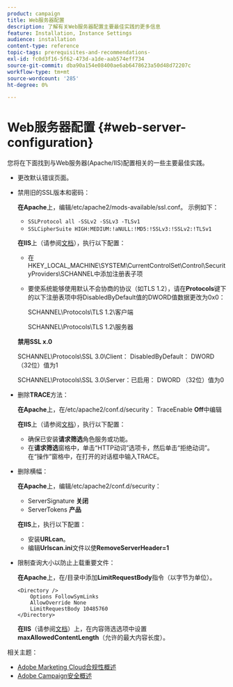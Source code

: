 ```yaml
---
product: campaign
title: Web服务器配置
description: 了解有关Web服务器配置主要最佳实践的更多信息
feature: Installation, Instance Settings
audience: installation
content-type: reference
topic-tags: prerequisites-and-recommendations-
exl-id: fc0d3f16-5f62-473d-a1de-aab574eff734
source-git-commit: dba90a154e08400ae6ab6478623a50d48d72207c
workflow-type: tm+mt
source-wordcount: '285'
ht-degree: 0%

---
```


# Web服务器配置 {#web-server-configuration}



您将在下面找到与Web服务器(Apache/IIS)配置相关的一些主要最佳实践。

* 更改默认错误页面。

* 禁用旧的SSL版本和密码：

  **在Apache**&#x200B;上，编辑/etc/apache2/mods-available/ssl.conf。 示例如下：

   * `SSLProtocol all -SSLv2 -SSLv3 -TLSv1`
   * `SSLCipherSuite HIGH:MEDIUM:!aNULL:!MD5:!SSLv3:!SSLv2:!TLSv1`

  **在IIS**&#x200B;上（请参阅[文档](https://support.microsoft.com/en-us/kb/245030)），执行以下配置：

   * 在HKEY_LOCAL_MACHINE\SYSTEM\CurrentControlSet\Control\SecurityProviders\SCHANNEL中添加注册表子项
   * 要使系统能够使用默认不会协商的协议（如TLS 1.2），请在&#x200B;**Protocols**&#x200B;键下的以下注册表项中将DisabledByDefault值的DWORD值数据更改为0x0：

     SCHANNEL\Protocols\TLS 1.2\客户端

     SCHANNEL\Protocols\TLS 1.2\服务器

  **禁用SSL x.0**

  SCHANNEL\Protocols\SSL 3.0\Client： DisabledByDefault： DWORD （32位）值为1

  SCHANNEL\Protocols\SSL 3.0\Server：已启用： DWORD （32位）值为0

* 删除&#x200B;**TRACE**&#x200B;方法：

  **在Apache**&#x200B;上，在/etc/apache2/conf.d/security： TraceEnable **Off**&#x200B;中编辑

  **在IIS**&#x200B;上（请参阅[文档](https://www.iis.net/configreference/system.webserver/security/requestfiltering/verbs)），执行以下配置：

   * 确保已安装&#x200B;**请求筛选**&#x200B;角色服务或功能。
   * 在&#x200B;**请求筛选**&#x200B;窗格中，单击“HTTP动词”选项卡，然后单击“拒绝动词”。 在“操作”窗格中，在打开的对话框中输入TRACE。

* 删除横幅：

  **在Apache**&#x200B;上，编辑/etc/apache2/conf.d/security：

   * ServerSignature **关闭**
   * ServerTokens **产品**

  **在IIS**&#x200B;上，执行以下配置：

   * 安装&#x200B;**URLcan**。
   * 编辑&#x200B;**Urlscan.ini**&#x200B;文件以使&#x200B;**RemoveServerHeader=1**

* 限制查询大小以防止上载重要文件：

  **在Apache**&#x200B;上，在/目录中添加&#x200B;**LimitRequestBody**&#x200B;指令（以字节为单位）。

  ```
  <Directory />
      Options FollowSymLinks
      AllowOverride None
      LimitRequestBody 10485760
  </Directory>
  ```

  **在IIS**（请参阅[文档](https://www.iis.net/configreference/system.webserver/security/requestfiltering/requestlimits)）上，在内容筛选选项中设置&#x200B;**maxAllowedContentLength**（允许的最大内容长度）。

相关主题：

* [Adobe Marketing Cloud合规性概述](https://experienceleague.adobe.com/en/docs/experience-platform/landing/governance-privacy-security/overview#privacy)
* [Adobe Campaign安全概述](https://experienceleague.adobe.com/en/docs/experience-platform/landing/governance-privacy-security/overview#security)
